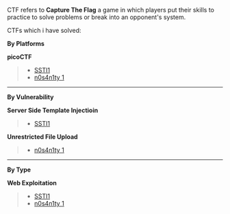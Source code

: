 CTF refers to **Capture The Flag** a game in which players put their skills to practice to solve problems or break into an opponent's system.

CTFs which i have solved:

**By Platforms**

**picoCTF**
> - [SSTI1](picoCTF/SSTI1/README.md)
> - [n0s4n1ty 1](picoCTF/n0s4n1ty/README.md)

---

**By Vulnerability**

**Server Side Template Injectioin**
> - [SSTI1](SSTI1/README.md)

**Unrestricted File Upload**
> - [n0s4n1ty 1](picoCTF/n0s4n1ty/README.md)

---

**By Type**

**Web Exploitation**
> - [SSTI1](picoCTF/SSTI1/README.md)
> - [n0s4n1ty 1](picoCTF/n0s4n1ty/README.md)
